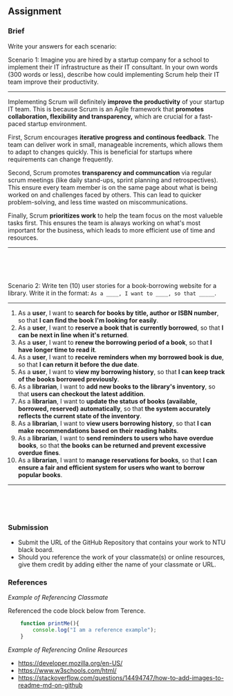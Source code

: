 ## Assignment

### Brief

Write your answers for each scenario:

Scenario 1:
Imagine you are hired by a startup company for a school to implement their IT infrastructure as their IT consultant. In your own words (300 words or less), describe how could implementing Scrum help their IT team improve their productivity.

---

Implementing Scrum will definitely **improve the productivity** of your startup IT team. This is because Scrum is an Agile framework that **promotes collaboration, flexibility and transparency,** which are crucial for a fast-paced startup environment.

First, Scrum encourages **iterative progress and continous feedback**. The team can deliver work in small, manageable increments, which allows them to adapt to changes quickly. This is beneficial for startups where requirements can change frequently.

Second, Scrum promotes **transparency and communcation** via regular scrum meetings (like daily stand-ups, sprint planning and retrospectives). This ensure every team member is on the same page about what is being worked on and challenges faced by others. This can lead to quicker problem-solving, and less time wasted on miscommunications.

Finally, Scrum **prioritizes work** to help the team focus on the most valueble tasks first. This ensures the team is always working on what's most important for the business, which leads to more efficient use of time and resources.

---
<br><br><br>

Scenario 2:
Write ten (10) user stories for a book-borrowing website for a library. Write it in the format: `As a ____, I want to ____, so that _____`.

***
1. As a **user**, I want to **search for books by title, author or ISBN number**, so that **I can find the book I'm looking for easily**.  
2. As a **user**, I want to **reserve a book that is currently borrowed**, so that **I can be next in line when it's returned**.  
3. As a **user**, I want to **renew the borrowing period of a book**, so that **I have longer time to read it**.  
4. As a **user**, I want to **receive reminders when my borrowed book is due**, so that **I can return it before the due date**.  
5. As a **user**, I want to **view my borrowing history**, so that **I can keep track of the books borrowed previously**.  
6. As a **librarian**, I want to **add new books to the library's inventory**, so that **users can checkout the latest addition**.  
7. As a **librarian**, I want to **update the status of books (available, borrowed, reserved) automatically**, so that **the system accurately reflects the current state of the inventory**.  
8. As a **librarian**, I want to **view users borrowing history**, so that **I can make recommendations based on their reading habits**.  
9. As a **librarian**, I want to **send reminders to users who have overdue books**, so that **the books can be returned and prevent excessive overdue fines**.  
10. As a **librarian**, I want to **manage reservations for books**, so that **I can ensure a fair and efficient system for users who want to borrow popular books**.  

***
<br><br><br>

### Submission 

- Submit the URL of the GitHub Repository that contains your work to NTU black board.
- Should you reference the work of your classmate(s) or online resources, give them credit by adding either the name of your classmate or URL. 


### References

_Example of Referencing Classmate_

Referenced the code block below from Terence.
```js
    function printMe(){
        console.log("I am a reference example");
    }
```

_Example of Referencing Online Resources_

- https://developer.mozilla.org/en-US/
- https://www.w3schools.com/html/
- https://stackoverflow.com/questions/14494747/how-to-add-images-to-readme-md-on-github

